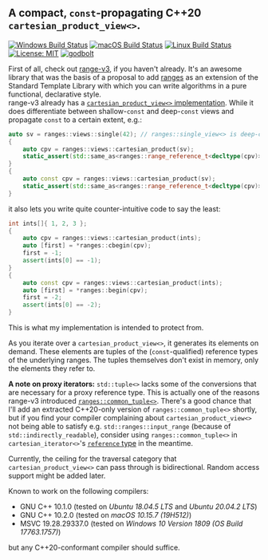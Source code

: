 ## A compact, `const`-propagating C++20 `cartesian_product_view<>`.
[![Windows Build Status](https://github.com/szilardszaloki/cartesian_product_view/actions/workflows/windows.yml/badge.svg)](https://github.com/szilardszaloki/cartesian_product_view/actions?query=workflow%3AWindows)
[![macOS Build Status](https://github.com/szilardszaloki/cartesian_product_view/actions/workflows/macos.yml/badge.svg)](https://github.com/szilardszaloki/cartesian_product_view/actions?query=workflow%3AmacOS)
[![Linux Build Status](https://github.com/szilardszaloki/cartesian_product_view/actions/workflows/linux.yml/badge.svg)](https://github.com/szilardszaloki/cartesian_product_view/actions?query=workflow%3ALinux)
[![License: MIT](https://img.shields.io/badge/License-MIT-blue.svg)](https://github.com/szilardszaloki/cartesian_product_view/blob/main/LICENSE)
[![godbolt](https://img.shields.io/badge/Try%20it%20on-Compiler%20Explorer-brightgreen)](https://godbolt.org/z/n6vjb7)

First of all, check out [range-v3](https://github.com/ericniebler/range-v3), if you haven't already. It's an awesome library that was the basis of a proposal to add [ranges](https://en.cppreference.com/w/cpp/ranges) as an extension of the Standard Template Library with which you can write algorithms in a pure functional, declarative style.  
range-v3 already has a [`cartesian_product_view<>` implementation](https://github.com/ericniebler/range-v3/blob/master/include/range/v3/view/cartesian_product.hpp). While it does differentiate between shallow-`const` and deep-`const` views and propagate `const` to a certain extent, e.g.:
```cpp
auto sv = ranges::views::single(42); // ranges::single_view<> is deep-const
{
    auto cpv = ranges::views::cartesian_product(sv);
    static_assert(std::same_as<ranges::range_reference_t<decltype(cpv)>, ranges::common_tuple<int&>>);
}
{
    auto const cpv = ranges::views::cartesian_product(sv);
    static_assert(std::same_as<ranges::range_reference_t<decltype(cpv)>, ranges::common_tuple<int const&>>);
}
```
it also lets you write quite counter-intuitive code to say the least:
```cpp
int ints[]{ 1, 2, 3 };
{
    auto cpv = ranges::views::cartesian_product(ints);
    auto [first] = *ranges::cbegin(cpv);
    first = -1;
    assert(ints[0] == -1);
}
{
    auto const cpv = ranges::views::cartesian_product(ints);
    auto [first] = *ranges::begin(cpv);
    first = -2;
    assert(ints[0] == -2);
}
```
This is what my implementation is intended to protect from.  
  
As you iterate over a `cartesian_product_view<>`, it generates its elements on demand. These elements are tuples of the (`const`-qualified) reference types of the underlying ranges. The tuples themselves don't exist in memory, only the elements they refer to.  
  
**A note on proxy iterators:** `std::tuple<>` lacks some of the conversions that are necessary for a proxy reference type. This is actually one of the reasons range-v3 introduced [`ranges::common_tuple<>`](https://github.com/ericniebler/range-v3/blob/master/include/range/v3/utility/common_tuple.hpp). There's a good chance that I'll add an extracted C++20-only version of `ranges::common_tuple<>` shortly, but if you find your compiler complaining about `cartesian_product_view<>` not being able to satisfy e.g. `std::ranges::input_range` (because of `std::indirectly_readable`), consider using `ranges::common_tuple<>` in `cartesian_iterator<>`'s [`reference` type](https://github.com/szilardszaloki/cartesian_product_view/blob/002f36299b0d1c372b6c623d714a2257e4ebea63/cartesian_product_view.h#L218) in the meantime.  
  
Currently, the ceiling for the traversal category that `cartesian_product_view<>` can pass through is bidirectional. Random access support might be added later.

Known to work on the following compilers:
- GNU C++ 10.1.0 (tested on *Ubuntu 18.04.5 LTS* and *Ubuntu 20.04.2 LTS*)
- GNU C++ 10.2.0 (tested on *macOS 10.15.7 (19H512)*)
- MSVC 19.28.29337.0 (tested on *Windows 10 Version 1809 (OS Build 17763.1757)*)

but any C++20-conformant compiler should suffice.